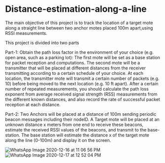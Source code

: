 # Distance-estimation-along-a-line

The main objective of this project is to track the location of a target mote along a straight line between two anchor motes placed 100m apart,using RSSI measurements.

This project is divided into two parts

Part-1: 
Obtain the path loss factor in the environment of your choice (e.g. open area, such as a parking lot):
The first mote will be set as a base station for packet reception and computations. 
The second mote will be a transmitter that will be placed at different distances from the receiver transmitting according to a certain schedule of your choice.
At each location, the transmitter mote will transmit a certain number of packets (e.g. 10) before being moved to the next location (e.g. 10 ft apart). After a certain number of repeated measurements, you should calculate the path loss exponent from average received signal strength (RSS) measurements from the different known distances, and also record the rate of successful packet reception at each distance.

Part-2:
Two Anchors will be placed at a distance of 100m sending periodic beacon messages including their nodeID. 
A Target mote will be placed at an unknown distance x meters from one end to receive these beacons, estimate the received RSSI values of the beacons, and transmit to the base-station. 
The base station will estimate the distance x of the target mote along the line (0-100m) and display it on the screen.


![WhatsApp Image 2020-12-16 at 11 06 56 PM](https://user-images.githubusercontent.com/57367559/103448939-a5ff0800-4c6e-11eb-8a99-b3db81c89f33.jpeg)
![WhatsApp Image 2020-12-17 at 12 52 04 PM](https://user-images.githubusercontent.com/57367559/103448941-a8f9f880-4c6e-11eb-8bab-21f41c3e5e88.jpeg)
